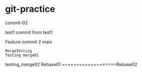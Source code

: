 # git-practice

commit-02

 test1
commit from test1

Feature commit 2
 main


    MergeTesting 
    Testing_merge01
 testing_merge02
Rebase01
 ===================Rebase02
